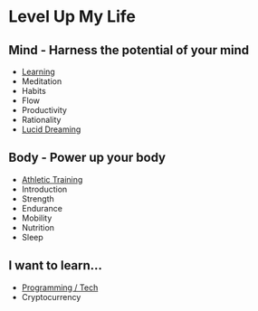 # Level Up My Life

## Mind - Harness the potential of your mind
* [Learning](/learning)
* Meditation
* Habits
* Flow
* Productivity
* Rationality
* [Lucid Dreaming](/lucid-dreaming)

## Body - Power up your body
* [Athletic Training](/athletic-training)
* Introduction
* Strength
* Endurance
* Mobility
* Nutrition
* Sleep

## I want to learn...
* [Programming / Tech](https://github.com/sindresorhus/awesome)
* Cryptocurrency
